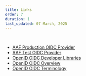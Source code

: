 ```yaml
---
title: Links
order: 7
duration: 1
last_updated: 07 March, 2025
---
```


<br>

<ul class="list-group list-group-flush">
  <li class="list-group-item"><a href="https://central.aaf.edu.au/.well-known/openid-configuration">AAF Production OIDC Provider</a></li>
  <li class="list-group-item"><a href="https://central.test.aaf.edu.au/.well-known/openid-configuration">AAF Test OIDC Provider</a></li>
  <li class="list-group-item"><a href="https://openid.net/developers/certified-openid-connect-implementations/">OpenID OIDC Developer Libraries</a></li>
  <li class="list-group-item"><a href="https://openid.net/specs/openid-connect-core-1_0.html#Overview">OpenID OIDC Overview</a></li>
  <li class="list-group-item"><a href="https://openid.net/specs/openid-connect-core-1_0.html#Terminology">OpenID OIDC Terminology</a></li>
</ul>
